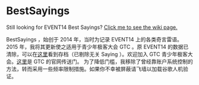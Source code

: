 BestSayings
===================
Still looking for EVENT14 Best Sayings? [Click me to see the wiki page.](https://github.com/laosb/BestSayings/wiki/EVENT14-Best-Sayings)

BestSayings ，始创于 2014 年，当时为记录 EVENT14 上的各类奇言雷语。 2015 年，我将其更新使之适用于青少年极客大会 GTC 。原 EVENT14 的数据已清除，可以在[这里](https://github.com/laosb/BestSayings/wiki/EVENT14-Best-Sayings)看到存档（已剔除无关 Saying ）。欢迎加入 GTC 青少年极客大会。[这里](http://gtc.unihubs.com)是 GTC 的官网传送门。 为了降低门槛，我移除了曾经靠账户系统控制的方法，转而采用一些频率限制措施。如果你不幸被屏蔽请飞墙以加载谷歌人机验证。
